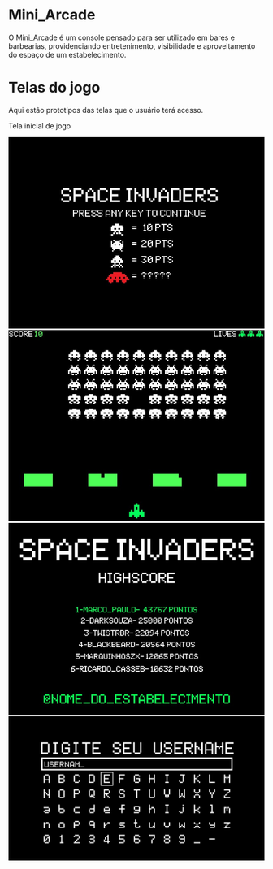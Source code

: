 # Mini_Arcade

O Mini_Arcade é um console pensado para ser utilizado em bares e barbearias, providenciando entretenimento, visibilidade e aproveitamento do espaço de um estabelecimento.

# Telas do jogo

Aqui estão prototipos das telas que o usuário terá acesso.

Tela inicial de jogo

![](Telas_Prototipo/TP1.jpg)
![](Telas_Prototipo/TP2.jpg)
![](Telas_Prototipo/TP3.jpg)
![](Telas_Prototipo/TP4.jpg)

